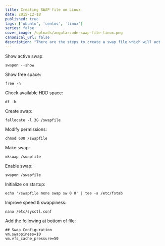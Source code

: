 ```yaml
---
title: Creating SWAP file on Linux
date: 2015-12-18
published: true
tags: ['ubuntu', 'centos', 'linux']
series: false
cover_image: /uploads/angularcode-swap-file-linux.png
canonical_url: false
description: "There are the steps to create a swap file which will act as RAM when sufficient space not available in RAM"
---
```


Show active swap: 
```
swapon --show
```
Show free space: 
```
free -h
```
Check available HDD space: 
```
df -h
```

Create swap: 
```
fallocate -l 3G /swapfile
```
Modify permissions: 
```
chmod 600 /swapfile
```
Make swap: 
```
mkswap /swapfile
```
Enable swap: 
```
swapon /swapfile
```

Initialize on startup: 
```
echo '/swapfile none swap sw 0 0' | tee -a /etc/fstab
```

Improve speed & swappiness: 
```
nano /etc/sysctl.conf
```
Add the following at bottom of file:
```
## Swap Configuration
vm.swappiness=10
vm.vfs_cache_pressure=50
```